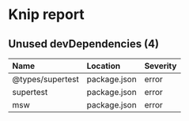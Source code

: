 # Knip report

## Unused devDependencies (4)

| Name             | Location     | Severity |
| :--------------- | :----------- | :------- |
| @types/supertest | package.json | error    |
| supertest        | package.json | error    |
| msw              | package.json | error    |
